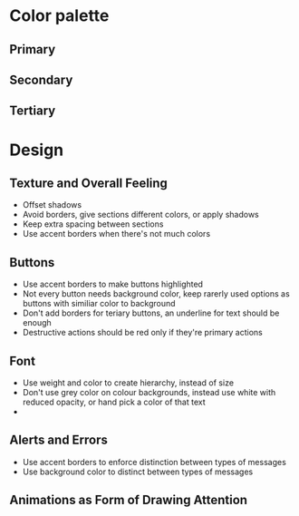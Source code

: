 # Color palette
## Primary
## Secondary
## Tertiary
# Design
## Texture and Overall Feeling
 - Offset shadows
 - Avoid borders, give sections different colors, or apply shadows
 - Keep extra spacing between sections
 - Use accent borders when there's not much colors

## Buttons
 - Use accent borders to make buttons highlighted
 - Not every button needs background color, keep rarerly used options as buttons with similiar color to background
 - Don't add borders for teriary buttons, an underline for text should be enough
 - Destructive actions should be red only if they're primary actions

## Font
 - Use weight and color to create hierarchy, instead of size
 - Don't use grey color on colour backgrounds, instead use white with reduced opacity,
 or hand pick a color of that text
 - 
## Alerts and Errors
 - Use accent borders to enforce distinction between types of messages
 - Use background color to distinct between types of messages
## Animations as Form of Drawing Attention